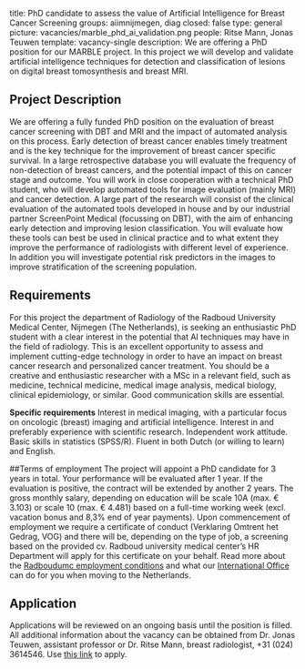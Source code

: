 title: PhD candidate to assess the value of Artificial Intelligence for Breast Cancer Screening
groups: aiimnijmegen, diag
closed: false
type: general
picture: vacancies/marble_phd_ai_validation.png
people: Ritse Mann, Jonas Teuwen 
template: vacancy-single
description: We are offering a PhD position for our MARBLE project. In this project we will develop and validate artificial intelligence techniques for detection and classification of lesions on digital breast tomosynthesis and breast MRI.

## Project Description
We are offering a fully funded PhD position on the evaluation of breast cancer screening with DBT and MRI and the impact of automated analysis on this process. Early detection of breast cancer enables timely treatment and is the key technique for the improvement of breast cancer specific survival. In a large retrospective database you will evaluate the frequency of non-detection of breast cancers, and the potential impact of this on cancer stage and outcome. You will work in close cooperation with a technical PhD student, who will develop automated tools for image evaluation (mainly MRI) and cancer detection. A large part of the research will consist of the clinical evaluation of the automated tools developed in house and by our industrial partner ScreenPoint Medical (focussing on DBT), with the aim of enhancing early detection and improving lesion classification. You will evaluate how these tools can best be used in clinical practice and to what extent they improve the performance of radiologists with different level of experience. In addition you will investigate potential risk predictors in the images to improve stratification of the screening population.

## Requirements
For this project the department of Radiology of the Radboud University Medical Center, Nijmegen (The Netherlands), is seeking an enthusiastic PhD student with a clear interest in the potential that AI techniques may have in the field of radiology. This is an excellent opportunity to assess and implement cutting-edge technology in order to have an impact on breast cancer research and personalized cancer treatment.
You should be a creative and enthusiastic researcher with a MSc in a relevant field, such as medicine, technical medicine, medical image analysis, medical biology, clinical epidemiology, or similar. Good communication skills are essential.

**Specific requirements**
Interest in medical imaging, with a particular focus on oncologic (breast) imaging and artificial intelligence. Interest in and preferably experience with scientific research. Independent work attitude. Basic skills in statistics (SPSS/R). Fluent in both Dutch (or willing to learn) and English.

##Terms of employment
The project will appoint a PhD candidate for 3 years in total. Your performance will be evaluated after 1 year. If the evaluation is positive, the contract will be extended by another 2 years.
The gross monthly salary, depending on education will be scale 10A (max. € 3.103) or scale 10 (max. € 4.481) based on a full-time working week (excl. vacation bonus and 8,3% end of year payments). 
Upon commencement of employment we require a certificate of conduct (Verklaring Omtrent het Gedrag, VOG) and there will be, depending on the type of job, a screening based on the provided cv. Radboud university medical center’s HR Department will apply for this certificate on your behalf.
Read more about the [Radboudumc employment conditions](http://www.radboudumc.nl/en/working-at/terms-and-conditions) and what our [International Office](https://www.radboudumc.nl/en/working-at/international-office) can do for you when moving to the Netherlands.

## Application
Applications will be reviewed on an ongoing basis until the position is filled.
All additional information about the vacancy can be obtained from Dr. Jonas Teuwen, assistant professor or Dr. Ritse Mann, breast radiologist, +31 (024) 3614546. Use [this link](https://www.radboudumc.nl/en/vacancies/70841-phd-candidate-to-assess-the-value-of-artificial-intelligence-for-breast-cancer-screening) to apply.
